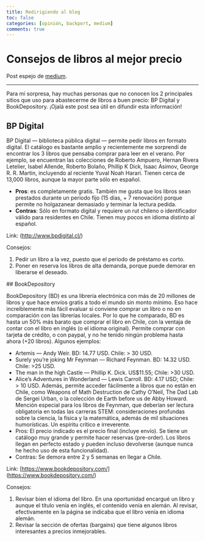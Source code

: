 ```yaml
---
title: Redirigiendo al blog
toc: false
categories: [opinión, backport, medium]
comments: true
---
```

# Consejos de libros al mejor precio

Post espejo de [medium](https://medium.com/@sebastiandres/consejos-al-mejor-precio-ff9546984ca2).

---

Para mi sorpresa, hay muchas personas que no conocen los 2 principales sitios que uso para abastecerme de libros a buen precio: BP Digital y BookDepository. ¡Ojalá este post sea útil en difundir esta información!

## BP Digital

BP Digital — biblioteca pública digital — permite pedir libros en formato digital. El catálogo es bastante amplio y recientemente me sorprendí de encontrar los 3 libros que pensaba comprar para leer en el verano. Por ejemplo, se encuentran las colecciones de Roberto Ampuero, Hernan Rivera Letelier, Isabel Allende, Roberto Bolaño, Phillip K Dick, Isaac Asimov, George R. R. Martin, incluyendo al reciente Yuval Noah Harari. Tienen cerca de 13,000 libros, aunque la mayor parte sólo en español.
* **Pros**: es completamente gratis. También me gusta que los libros sean prestados durante un periodo fijo (15 días, + 7 renovación) porque permite no holgazanear demasiado y terminar la lectura pedida.
* **Contras**: Sólo en formato digital y requiere un rut chileno o identificador válido para residentes en Chile. Tienen muy pocos en idioma distinto al español.

Link: (http://www.bpdigital.cl/)

Consejos: 
1. Pedir un libro a la vez, puesto que el periodo de préstamo es corto.
2. Poner en reserva los libros de alta demanda, porque puede demorar en liberarse el deseado.

## BookDepository

BookDepository (BD) es una librería electrónica con más de 20 millones de libros y que hace envíos gratis a todo el mundo sin monto mínimo. Eso hace increíblemente más fácil evaluar si conviene comprar un libro o no en comparación con las librerías locales. Por lo que he comparado, BD es hasta un 50% más barato que comprar el libro en Chile, con la ventaja de contar con el libro en inglés (o el idioma original). Permite comprar con tarjeta de crédito, o con paypal, y no he tenido ningún problema hasta ahora (+20 libros). Algunos ejemplos:
* Artemis — Andy Weir. BD: 14.77 USD. Chile: > 30 USD.
* Surely you’re joking Mr Feynman — Richard Feynman. BD: 14.32 USD. Chile: >25 USD.
* The man in the high Castle — Phillip K. Dick. US$11.55; Chile: >30 USD.
* Alice’s Adventures in Wonderland — Lewis Carroll. BD: 4.17 USD; Chile: > 10 USD.
Además, permite acceder fácilmente a libros que no están en Chile, como Weapons of Math Destruction de Cathy O’Neil, The Dad Lab de Sergei Urban, o la colección de Earth before us de Abby Howard. Mención especial para los libros de Feynman, que deberían ser lectura obligatoria en todas las carreras STEM: consideraciones profundas sobre la ciencia, la física y la matemática, además de mil situaciones humorísticas. Un espíritu crítico e irreverente.
* Pros: El precio indicado es el precio final (incluye envío). Se tiene un catálogo muy grande y permite hacer reservas (pre-order). Los libros llegan en perfecto estado y pueden incluso devolverse (aunque nunca he hecho uso de esta funcionalidad).
* Contras: Se demora entre 2 y 5 semanas en llegar a Chile.

Link: [https://www.bookdepository.com/] (https://www.bookdepository.com/)

Consejos: 
1. Revisar bien el idioma del libro. En una oportunidad encargué un libro y aunque el título venía en inglés, el contenido venía en alemán. Al revisar, efectivamente en la página se indicaba que el libro venía en idioma alemán. 
2. Revisar la sección de ofertas (bargains) que tiene algunos libros interesantes a precios inmejorables.